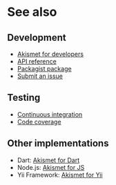 # See also

## Development
- [Akismet for developers](https://akismet.com/development/api)
- [API reference](https://dev.belin.io/akismet.php/api)
- [Packagist package](https://packagist.org/packages/cedx/akismet)
- [Submit an issue](https://github.com/cedx/akismet.php/issues)

## Testing
- [Continuous integration](https://travis-ci.com/cedx/akismet.php)
- [Code coverage](https://coveralls.io/github/cedx/akismet.php)

## Other implementations
- Dart: [Akismet for Dart](https://dev.belin.io/akismet.dart)
- Node.js: [Akismet for JS](https://dev.belin.io/akismet.js)
- Yii Framework: [Akismet for Yii](https://dev.belin.io/yii2-akismet)

